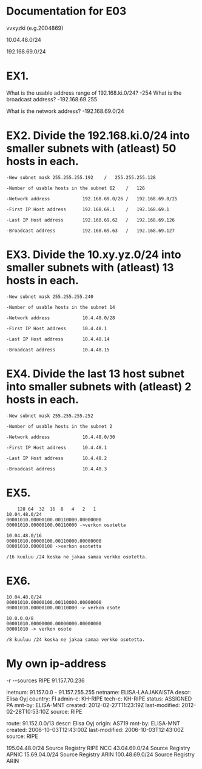 # Documentation for E03

vvxyzki (e.g.2004869)

10.04.48.0/24

192.168.69.0/24


# EX1.
 What is the usable address range of 192.168.ki.0/24?
	-254
 What is the broadcast address?
	-192.168.69.255
	
 What is the network address?
	-192.168.69.0/24

# EX2. Divide the 192.168.ki.0/24 into smaller subnets with (atleast) 50 hosts in each.
	
	-New subnet mask 255.255.255.192	/	255.255.255.128
	
	-Number of usable hosts in the subnet 62	/	126
	
	-Network address 			192.168.69.0/26	/	192.168.69.0/25
	
	-First IP Host address 		192.168.69.1	/	192.168.69.1 
	
	-Last IP Host address 		192.168.69.62	/	192.168.69.126
	
	-Broadcast address 			192.168.69.63	/	192.168.69.127 
	
# EX3. Divide the 10.xy.yz.0/24 into smaller subnets with (atleast) 13 hosts in each.
	
	-New subnet mask 255.255.255.240
	
	-Number of usable hosts in the subnet 14
	
	-Network address 			10.4.48.0/28
	
	-First IP Host address		10.4.48.1
	
	-Last IP Host address 		10.4.48.14
	
	-Broadcast address 			10.4.48.15

# EX4. Divide the last 13 host subnet into smaller subnets with (atleast) 2 hosts in each.
	
	-New subnet mask 255.255.255.252
	
	-Number of usable hosts in the subnet 2
	
	-Network address			10.4.48.0/30
	
	-First IP Host address 		10.4.48.1
	
	-Last IP Host address  		10.4.48.2
	
	-Broadcast address			10.4.48.3
	
	

# EX5.

		128	64	32	16	8	4	2	1
	10.04.48.0/24
	00001010.00000100.00110000.00000000
	00001010.00000100.00110000 ->verkon osotetta
	
	10.04.48.0/16
	00001010.00000100.00110000.00000000
	00001010.00000100 ->verkon osotetta
	
	/16 kuuluu /24 koska ne jakaa samaa verkko osotetta.
	
# EX6. 

	10.04.48.0/24
	00001010.00000100.00110000.00000000
	00001010.00000100.00110000 -> verkon osote
	
	10.0.0.0/8
	00001010.00000000.00000000.00000000
	00001010 -> verkon osote
	
	/8 kuuluu /24 koska ne jakaa samaa verkko osotetta.

# My own ip-address

-r --sources RIPE 91.157.70.236

inetnum:         91.157.0.0 - 91.157.255.255
netname:         ELISA-LAAJAKAISTA
descr:           Elisa Oyj
country:         FI
admin-c:         KH-RIPE
tech-c:          KH-RIPE
status:          ASSIGNED PA
mnt-by:          ELISA-MNT
created:         2012-02-27T11:23:19Z
last-modified:   2012-02-28T10:53:10Z
source:          RIPE

route:           91.152.0.0/13
descr:           Elisa Oyj
origin:          AS719
mnt-by:          ELISA-MNT
created:         2006-10-03T12:43:00Z
last-modified:   2006-10-03T12:43:00Z
source:          RIPE


195.04.48.0/24 Source Registry RIPE NCC
43.04.69.0/24 Source Registry APNIC 
15.69.04.0/24 Source Registry ARIN
100.48.69.0/24 Source Registry ARIN